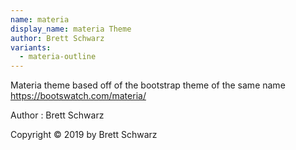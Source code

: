 ```yaml
---
name: materia
display_name: materia Theme
author: Brett Schwarz
variants:
  - materia-outline
---
```

Materia theme based off of the bootstrap theme of the same name https://bootswatch.com/materia/

Author
: Brett Schwarz

Copyright © 2019 by Brett Schwarz
